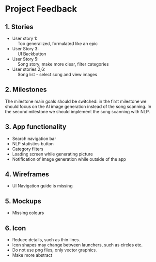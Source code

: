 # Project Feedback

## 1. Stories
+ User story 1: <br>
&ensp;&ensp; Too generalized, formulated like an epic
+ User Story 3: <br>
&ensp;&ensp; UI Backbutton
+ User Story 5: <br>
&ensp;&ensp; Song story, make more clear, filter categories
+ User stories 2,6: <br>
&ensp;&ensp; Song list - select song and view images
## 2. Milestones
The milestone main goals should be switched: in the first milestone we should focus on the AI image generation instead of the song scanning. In the second milestone we should implement the song scanning with NLP.
## 3. App functionality
+ Search navigation bar
+ NLP statistics button 
+ Category filters
+ Loading screen while generating picture
+ Notification of image generation while outside of the app
## 4. Wireframes
* UI Navigation guide is missing
## 5. Mockups
+ Missing colours
## 6. Icon
+ Reduce details, such as thin lines.
+ Icon shapes may change between launchers, such as circles etc.
+ Do not use png files, only vector graphics.
+ Make more abstract


